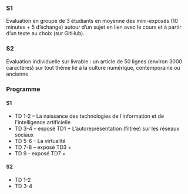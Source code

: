### S1
Évaluation en groupe de 3 étudiants en moyenne des mini-exposés (10 minutes + 5 d’échange) autour d’un sujet en lien avec le cours et à partir d’un texte au choix (sur GitHub).

### S2
Évaluation individuelle sur livrable : un article de 50 lignes (environ 3000 caractères) sur tout thème lié à la culture numérique, contemporaine ou ancienne

### Programme

#### S1
* TD 1-2 – La naissance des technologies de l'information et de l'intelligence artificielle
* TD 3-4 – exposé TD1 + L’autoreprésentation (filtrée) sur les réseaux sociaux
* TD 5-6 – La virtualité
* TD 7-8 – exposé TD3 + 
* TD 9 - exposé TD7 + 

#### S2
* TD 1-2
* TD 3-4
